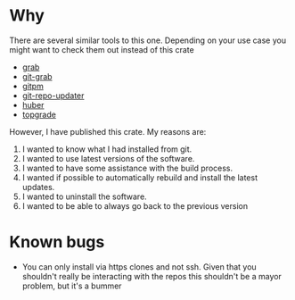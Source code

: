 # Why

There are several similar tools to this one. Depending on your use case you
might want to check them out instead of this crate

- [grab](https://github.com/jmhodges/grab)
- [git-grab](https://crates.io/crates/git-grab)
- [gitpm](https://github.com/lukluk/gitpm)
- [git-repo-updater](https://github.com/earwig/git-repo-updater)
- [huber](https://github.com/innobead/huber)
- [topgrade](https://github.com/r-darwish/topgrade)

However, I have published this crate. My reasons are:

1. I wanted to know what I had installed from git.
1. I wanted to use latest versions of the software.
1. I wanted to have some assistance with the build process.
1. I wanted if possible to automatically rebuild and install the latest updates.
1. I wanted to uninstall the software.
1. I wanted to be able to always go back to the previous version


# Known bugs

- You can only install via https clones and not ssh. Given that you
shouldn't really be interacting with the repos this shouldn't be a mayor
problem, but it's a bummer
